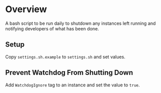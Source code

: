 # Overview

A bash script to be run daily to shutdown any instances left running and notifying developers of what has been done. 

## Setup

Copy `settings.sh.example` to `settings.sh` and set values. 

## Prevent Watchdog From Shutting Down

Add `WatchdogIgnore` tag to an instance and set the value to `true`.
